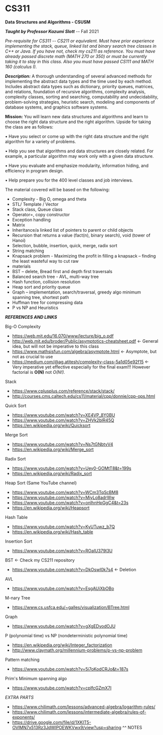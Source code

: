 # CS311
**Data Structures and Algorithms - CSUSM**

***Taught by Professor Kazumi Slott*** -- Fall 2021

*Pre-requisite for CS311 -- CS211 or equivalent. Must have prior experience implementing the stack, queue, linked list and binary search
tree classes in C++ or Java. If you have not, check my cs211 as reference. You must have already passed discrete math (MATH 270 or
350) or must be currently taking it to stay in this class. Also you must have passed CS111 and MATH 160
(calculus I).*

***Description:*** A thorough understanding of several advanced methods for implementing the abstract data types and the time used by each method.  Includes abstract data types such as dictionary, priority queues, matrices, and relations, foundation of recursive algorithms, complexity analysis, complexity classes, sorting and searching, computability and undecidability, problem-solving strategies, heuristic search, modeling and components of database systems, and graphics software systems.  

**Mission:** You will learn new data structures and algorithms and learn to choose the right data structure and the right algorithm. Upside for taking the class are as follows: 

 • Have you select or come up with the right data structure and the right algorithm for a variety of
problems.

 • Help you see that algorithms and data structures are closely related. For example, a particular
algorithm may work only with a given data structure.

 • Have you evaluate and emphasize modularity, information hiding, and efficiency in program design.

 • Help prepare you for the 400 level classes and job interviews.

The material covered will be based on the following:
-  Complexity - Big O, omega and theta
-  STL/ Template / Vector
-  Stack class, Queue class
-  Operator=, copy constructor
-  Exception handling
-  Matrix
-  Inheritance/a linked list of pointers to parent or child objects
-  Recursion that returns a value (fact(n), binary search), void (tower of Hanoi)
-  Selection, bubble, insertion, quick, merge, radix sort
-  String matching
-  Knapsack problem - Maximizing the profit in filling a knapsack – finding the least wasteful way to cut raw
-  materials
-  BST – delete, Bread first and depth first traversals
-  Balanced search tree - AVL, multi-way tree
-  Hash function, collision resolution
-  Heap sort and priority queue
-  Graph – implementation, search/traversal, greedy algo minimum spanning tree, shortest path
-  Huffman tree for compressing data
-  P vs NP and Heuristics

***REFERENCES AND LINKS***

Big-O Complexity
  - https://web.mit.edu/16.070/www/lecture/big_o.pdf
  - http://web.mit.edu/broder/Public/asymptotics-cheatsheet.pdf <- General idea, but will not be imperative to this class
  - https://www.mathsisfun.com/algebra/asymptote.html <- Asymptote, but not as crucial to use
  - https://medium.com/@ag.atitesh/complexity-class-5a1d05e92f15 <- Very imperative yet effective especially for the final exam!!! However factorial is **O(N)** not *O(N!).*

Stack
  - https://www.cplusplus.com/reference/stack/stack/
  - http://courses.cms.caltech.edu/cs11/material/cpp/donnie/cpp-ops.html

Quick Sort
  - https://www.youtube.com/watch?v=XE4VP_8Y0BU
  - https://www.youtube.com/watch?v=ZHVk2blR45Q
  - https://en.wikipedia.org/wiki/Quicksort

Merge Sort
  - https://www.youtube.com/watch?v=Ns7tGNbtvV4
  - https://en.wikipedia.org/wiki/Merge_sort

Radix Sort
  - https://www.youtube.com/watch?v=Uey0-GOMtT8&t=199s
  - https://en.wikipedia.org/wiki/Radix_sort

Heap Sort (Same YouTube channel)
  - https://www.youtube.com/watch?v=WCm3TqScBM8
  - https://www.youtube.com/watch?v=MiyLo8adrWw
  - https://www.youtube.com/watch?v=onlhnHpGgC4&t=23s
  - https://en.wikipedia.org/wiki/Heapsort

Hash Table
  - https://www.youtube.com/watch?v=KyUTuwz_b7Q
  - https://en.wikipedia.org/wiki/Hash_table

Insertion Sort
  - https://www.youtube.com/watch?v=ROalU379l3U

BST <- Check my CS211 repository
  - https://www.youtube.com/watch?v=DkOswl0k7s4 <- Deletion

AVL
  - https://www.youtube.com/watch?v=EsgAUiXbOBo

M-nary Tree
  - https://www.cs.usfca.edu/~galles/visualization/BTree.html

Graph
  - https://www.youtube.com/watch?v=gXgEDyodOJU

P (polynomial time) vs NP (nondeterministic polynomial time)
  - https://en.wikipedia.org/wiki/Integer_factorization
  - http://www.claymath.org/millennium-problems/p-vs-np-problem

Pattern matching
  - https://www.youtube.com/watch?v=5i7oKodCRJo&t=187s

Prim's Minimum spanning algo
  - https://www.youtube.com/watch?v=cplfcGZmX7I

*EXTRA PARTS*
  - https://www.chilimath.com/lessons/advanced-algebra/logarithm-rules/
  - https://www.chilimath.com/lessons/intermediate-algebra/rules-of-exponents/
  - https://drive.google.com/file/d/1XKIT5-OVlMN7x513Rz3JdWlPOEWKVwx9/view?usp=sharing ^^ NOTES
